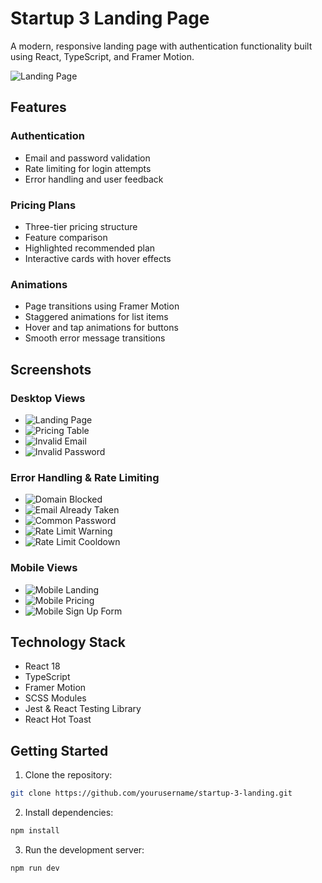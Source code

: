 # Startup 3 Landing Page

A modern, responsive landing page with authentication functionality built using React, TypeScript, and Framer Motion.

![Landing Page](./screenshots/landing-page.png)

## Features

### Authentication
- Email and password validation
- Rate limiting for login attempts
- Error handling and user feedback

### Pricing Plans
- Three-tier pricing structure
- Feature comparison
- Highlighted recommended plan
- Interactive cards with hover effects

### Animations
- Page transitions using Framer Motion
- Staggered animations for list items
- Hover and tap animations for buttons
- Smooth error message transitions

## Screenshots

### Desktop Views
- ![Landing Page](./screenshots/landing-page.png)
- ![Pricing Table](./screenshots/pricing-table.png)
- ![Invalid Email](./screenshots/form-validation1.png)
- ![Invalid Password](./screenshots/form-validation2.png)

### Error Handling & Rate Limiting
- ![Domain Blocked](./screenshots/email-domain-blocked.png)
- ![Email Already Taken](./screenshots/email-already-registered.png)
- ![Common Password](./screenshots/password-too-common.png)
- ![Rate Limit Warning](./screenshots/rate-limit-warning.png)
- ![Rate Limit Cooldown](./screenshots/rate-limit-cooldown.png)

### Mobile Views
- ![Mobile Landing](./screenshots/mobile-landing.png)
- ![Mobile Pricing](./screenshots/mobile-pricing.png)
- ![Mobile Sign Up Form](./screenshots/mobile-sign-up-form.png)

## Technology Stack

- React 18
- TypeScript
- Framer Motion
- SCSS Modules
- Jest & React Testing Library
- React Hot Toast

## Getting Started

1. Clone the repository:
```bash
git clone https://github.com/yourusername/startup-3-landing.git
```

2. Install dependencies:
```bash
npm install
```

3. Run the development server:
```bash
npm run dev
```
